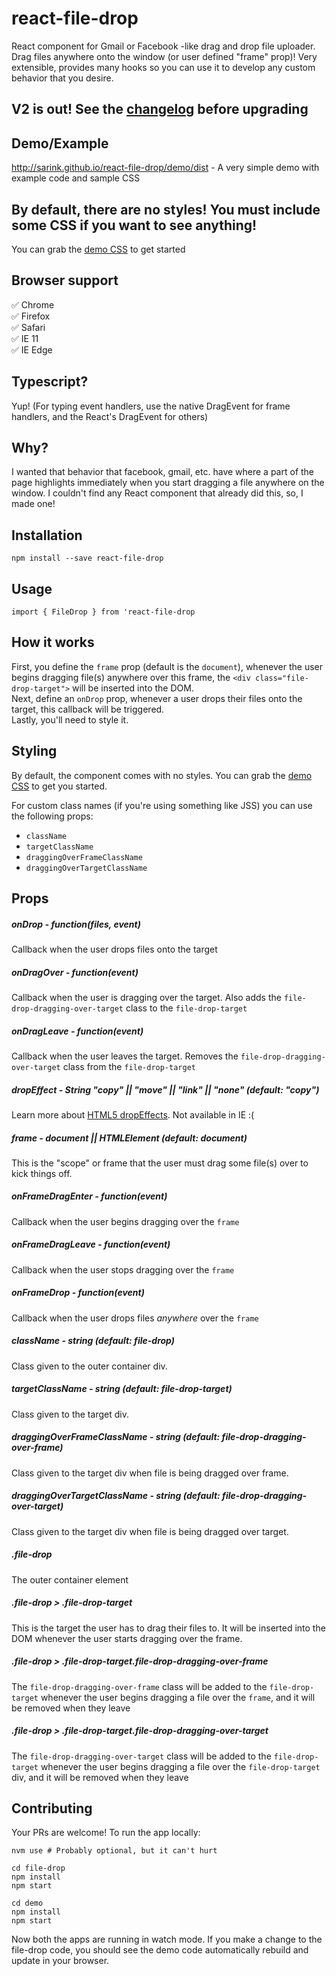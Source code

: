 # react-file-drop

React component for Gmail or Facebook -like drag and drop file uploader. Drag files anywhere onto the window (or user defined "frame" prop)! Very extensible, provides many hooks so you can use it to develop any custom behavior that you desire.

## V2 is out! See the [changelog](https://github.com/sarink/react-file-drop/blob/master/CHANGELOG.md) before upgrading

## Demo/Example

http://sarink.github.io/react-file-drop/demo/dist - A very simple demo with example code and sample CSS

## By default, there are no styles! You must include some CSS if you want to see anything!

You can grab the [demo CSS](https://raw.githubusercontent.com/sarink/react-file-drop/master/src/demo/Demo.css) to get started

## Browser support

✅ Chrome <br/>
✅ Firefox <br/>
✅ Safari <br/>
✅ IE 11 <br/>
✅ IE Edge <br/>

## Typescript?

Yup! (For typing event handlers, use the native DragEvent for frame handlers, and the React's DragEvent for others)

## Why?

I wanted that behavior that facebook, gmail, etc. have where a part of the page highlights immediately when you start dragging a file anywhere on the window. I couldn't find any React component that already did this, so, I made one!

## Installation

`npm install --save react-file-drop`

## Usage

`import { FileDrop } from 'react-file-drop`

## How it works

First, you define the `frame` prop (default is the `document`), whenever the user begins dragging file(s) anywhere over this frame, the `<div class="file-drop-target">` will be inserted into the DOM.  
Next, define an `onDrop` prop, whenever a user drops their files onto the target, this callback will be triggered.  
Lastly, you'll need to style it.

## Styling

By default, the component comes with no styles. You can grab the [demo CSS](https://raw.githubusercontent.com/sarink/react-file-drop/master/src/Demo/Demo.css) to get you started.

For custom class names (if you're using something like JSS) you can use the following props:

- `className`
- `targetClassName`
- `draggingOverFrameClassName`
- `draggingOverTargetClassName`

## Props

##### onDrop - function(files, event)

Callback when the user drops files onto the target

##### onDragOver - function(event)

Callback when the user is dragging over the target. Also adds the `file-drop-dragging-over-target` class to the `file-drop-target`

##### onDragLeave - function(event)

Callback when the user leaves the target. Removes the `file-drop-dragging-over-target` class from the `file-drop-target`

##### dropEffect - String "copy" || "move" || "link" || "none" (default: "copy")

Learn more about [HTML5 dropEffects](https://developer.mozilla.org/en-US/docs/Web/API/DataTransfer#dropEffect.28.29). Not available in IE :(

##### frame - document || HTMLElement (default: document)

This is the "scope" or frame that the user must drag some file(s) over to kick things off.

##### onFrameDragEnter - function(event)

Callback when the user begins dragging over the `frame`

##### onFrameDragLeave - function(event)

Callback when the user stops dragging over the `frame`

##### onFrameDrop - function(event)

Callback when the user drops files _anywhere_ over the `frame`

##### className - string (default: file-drop)

Class given to the outer container div.

##### targetClassName - string (default: file-drop-target)

Class given to the target div.

##### draggingOverFrameClassName - string (default: file-drop-dragging-over-frame)

Class given to the target div when file is being dragged over frame.

##### draggingOverTargetClassName - string (default: file-drop-dragging-over-target)

Class given to the target div when file is being dragged over target.

##### .file-drop

The outer container element

##### .file-drop > .file-drop-target

This is the target the user has to drag their files to. It will be inserted into the DOM whenever the user starts dragging over the frame.

##### .file-drop > .file-drop-target.file-drop-dragging-over-frame

The `file-drop-dragging-over-frame` class will be added to the `file-drop-target` whenever the user begins dragging a file over the `frame`, and it will be removed when they leave

##### .file-drop > .file-drop-target.file-drop-dragging-over-target

The `file-drop-dragging-over-target` class will be added to the `file-drop-target` whenever the user begins dragging a file over the `file-drop-target` div, and it will be removed when they leave

## Contributing

Your PRs are welcome! To run the app locally:

```
nvm use # Probably optional, but it can't hurt

cd file-drop
npm install
npm start

cd demo
npm install
npm start
```

Now both the apps are running in watch mode. If you make a change to the file-drop code, you should see the demo code automatically rebuild and update in your browser.
